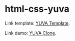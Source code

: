 # html-css-yuva
Link template: [YUVA Template](https://themes.shopify.com/themes/yuva/styles/amaze/preview?surface_inter_position=1&surface_intra_position=10&surface_type=all).

Link demo: [YUVA Clone](https://hxbac.github.io/html-css-yuva/).
